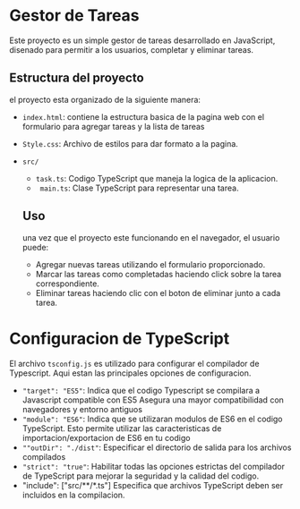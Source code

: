# Gestor de Tareas

Este proyecto es un simple gestor de tareas desarrollado en JavaScript, disenado para permitir a los usuarios, completar y eliminar tareas.

## Estructura del proyecto

el proyecto esta organizado de la siguiente manera:

- `index.html`: contiene la estructura basica de la pagina web con el formulario para agregar tareas y la lista de tareas

- `Style.css`: Archivo de estilos para dar formato a la pagina.

- `src/`
   - `task.ts`: Codigo TypeScript que maneja la logica de la aplicacion.
   - ` main.ts`: Clase TypeScript para representar una tarea.
  

   ## Uso

  una vez que el proyecto este funcionando en el navegador, el usuario puede:

  - Agregar nuevas tareas utilizando el formulario proporcionado.
  - Marcar las tareas como completadas haciendo click sobre la tarea correspondiente.
  - Eliminar tareas haciendo clic con el boton de eliminar junto a cada tarea.


# Configuracion de TypeScript
El archivo `tsconfig.js` es utilizado para configurar el compilador de Typescript. Aqui estan las principales opciones de configuracion.

- `"target": "ES5"`: Indica que el codigo Typescript se compilara a Javascript compatible con ES5 Asegura una mayor compatibilidad con navegadores y entorno antiguos
- `"module": "ES6"`: Indica que se utilizaran modulos de ES6 en el codigo TypeScript. Esto permite utilizar las caracteristicas de importacion/exportacion de ES6 en tu codigo
- `""outDir": "./dist"`: Especificar el directorio de salida para los archivos compilados
- `"strict": "true"`: Habilitar todas las opciones estrictas del compilador de TypeScript para mejorar la seguridad y la calidad del codigo.
- "include": ["src/**/*.ts"] Especifica que archivos TypeScript deben ser incluidos en la compilacion.